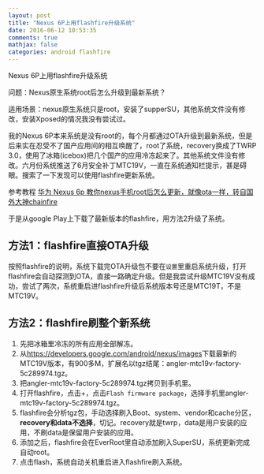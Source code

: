 ```yaml
---
layout: post
title: "Nexus 6P上用flashfire升级系统"
date: 2016-06-12 10:53:35
comments: true
mathjax: false
categories: android flashfire
---
```

Nexus 6P上用flashfire升级系统

问题：Nexus原生系统root后怎么升级到最新系统？

<!--more-->

适用场景：nexus原生系统只是root，安装了supperSU，其他系统文件没有修改，安装Xposed的情况我没有尝试过。

我的Nexus 6P本来系统是没有root的，每个月都通过OTA升级到最新系统，但是后来实在忍受不了国产应用间的相互唤醒了，root了系统，recovery换成了TWRP 3.0，使用了冰箱(icebox)把几个国产的应用冷冻起来了。其他系统文件没有修改。六月份系统推送了6月安全补丁MTC19V，一直在系统通知栏提示，甚是碍眼。搜索了一下发现可以使用flashfire更新系统。

参考教程 [华为 Nexus 6p 教你nexus手机root后怎么更新，就像ota一样，转自国外大神chainfire](http://bbs.mgyun.com/thread-50136-1-1.html) 

于是从google Play上下载了最新版本的flashfire，用方法2升级了系统。

## 方法1：flashfire直接OTA升级

按照flashfire的说明，系统下载完OTA升级包不要在`设置`里重启系统升级，打开flashfire会自动探测到OTA，直接一路确定升级。但是我尝试升级MTC19V没有成功，尝试了两次，系统重启进flashfire升级后系统版本号还是MTC19T，不是MTC19V。

## 方法2：flashfire刷整个新系统

1.  先把冰箱里冷冻的所有应用全部解冻。
2.  从<https://developers.google.com/android/nexus/images>下载最新的MTC19V版本，有900多M，扩展名以tgz结尾：angler-mtc19v-factory-5c289974.tgz。
3.  把angler-mtc19v-factory-5c289974.tgz拷贝到手机里。
4.  打开flashfire，点击+，点击`Flash firmware package`，选择手机里angler-mtc19v-factory-5c289974.tgz。
5.  flashfire会分析tgz包，手动选择刷入Boot、system、vendor和cache分区，**recovery和data不选择**，切记。recovery就是twrp，data是用户安装的应用，不刷data是保留用户安装的应用。
6.  添加之后，flashfire会在EverRoot里自动添加刷入SuperSU，系统更新完成自动root。
7.  点击flash，系统自动关机重启进入flashfire刷入系统。
